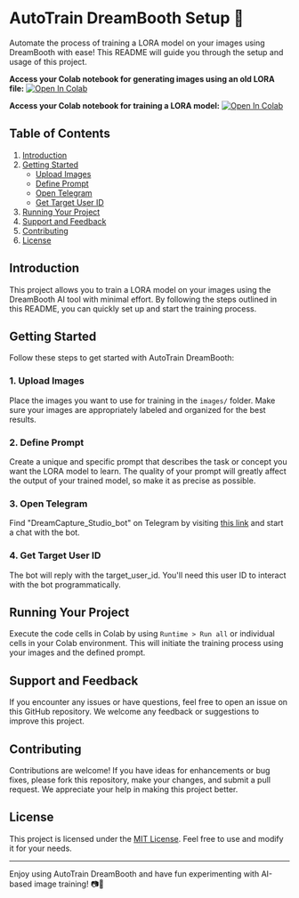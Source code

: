 # AutoTrain DreamBooth Setup 🚀

Automate the process of training a LORA model on your images using DreamBooth with ease! This README will guide you through the setup and usage of this project.

**Access your Colab notebook for generating images using an old LORA file:** [![Open In Colab](https://colab.research.google.com/assets/colab-badge.svg)](https://colab.research.google.com/drive/1yWbvQcDlteAkEZFWLnAYzKSxI7xtmDC1?usp=sharing)

**Access your Colab notebook for training a LORA model:** [![Open In Colab](https://colab.research.google.com/assets/colab-badge.svg)](https://colab.research.google.com/drive/1mJ0DUBGQVQA4lnSC1-QpdcTWxYg4EpGo?usp=sharing)

## Table of Contents

1. [Introduction](#introduction)
2. [Getting Started](#getting-started)
    - [Upload Images](#upload-images)
    - [Define Prompt](#define-prompt)
    - [Open Telegram](#open-telegram)
    - [Get Target User ID](#get-target-user-id)
3. [Running Your Project](#running-your-project)
4. [Support and Feedback](#support-and-feedback)
5. [Contributing](#contributing)
6. [License](#license)

## Introduction

This project allows you to train a LORA model on your images using the DreamBooth AI tool with minimal effort. By following the steps outlined in this README, you can quickly set up and start the training process.

## Getting Started

Follow these steps to get started with AutoTrain DreamBooth:

### 1. Upload Images

Place the images you want to use for training in the `images/` folder. Make sure your images are appropriately labeled and organized for the best results.

### 2. Define Prompt

Create a unique and specific prompt that describes the task or concept you want the LORA model to learn. The quality of your prompt will greatly affect the output of your trained model, so make it as precise as possible.

### 3. Open Telegram

Find "DreamCapture_Studio_bot" on Telegram by visiting [this link](https://t.me/DreamCapture_Studio_bot) and start a chat with the bot.

### 4. Get Target User ID

The bot will reply with the target_user_id. You'll need this user ID to interact with the bot programmatically.

## Running Your Project

Execute the code cells in Colab by using `Runtime > Run all` or individual cells in your Colab environment. This will initiate the training process using your images and the defined prompt.

## Support and Feedback

If you encounter any issues or have questions, feel free to open an issue on this GitHub repository. We welcome any feedback or suggestions to improve this project.

## Contributing

Contributions are welcome! If you have ideas for enhancements or bug fixes, please fork this repository, make your changes, and submit a pull request. We appreciate your help in making this project better.

## License

This project is licensed under the [MIT License](LICENSE). Feel free to use and modify it for your needs.

---

Enjoy using AutoTrain DreamBooth and have fun experimenting with AI-based image training! 📷🤖
